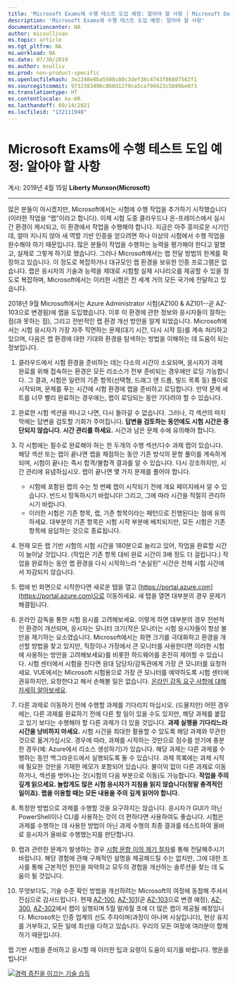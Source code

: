 ```yaml
---
title: 'Microsoft Exams에 수행 테스트 도입 예정: 알아야 할 사항 | Microsoft Docs'
description: 'Microsoft Exams에 수행 테스트 도입 예정: 알아야 할 사항'
documentationcenter: NA
author: micsullivan
ms.topic: article
ms.tgt_pltfrm: NA
ms.workload: NA
ms.date: 07/30/2019
ms.author: msulliv
ms.prod: non-product-specific
ms.openlocfilehash: 3e2248e8ba5508c80c3def38c4743f86807562f1
ms.sourcegitcommit: 9732383406c868d1279ca5ca79d423c5b99be073
ms.translationtype: HT
ms.contentlocale: ko-KR
ms.lasthandoff: 09/14/2021
ms.locfileid: "132111948"
---
```

# <a name="performance-testing-is-coming-to-microsoft-exams-here-is-what-you-should-know"></a>Microsoft Exams에 수행 테스트 도입 예정: 알아야 할 사항

게시: 2019년 4월 15일 **Liberty Munson(Microsoft)**

___

많은 분들이 아시겠지만, Microsoft에서는 시험에 수행 작업을 추가하기 시작했습니다(이러한 작업을 “랩”이라고 합니다). 이제 시험 도중 클라우드나 온-프레미스에서 실시간 환경이 제시되고, 이 환경에서 작업을 수행해야 합니다. 지금은 아주 흥미로운 시기인데, 얼마 지나지 않아 새 역할 기반 인증을 얻으려면 하나 이상의 시험에서 수행 작업을 완수해야 하기 때문입니다. 많은 분들이 작업을 수행하는 능력을 평가해야 한다고 말했고, 실제로 그렇게 하기로 했습니다. 그러나 Microsoft에서는 랩 전달 방법의 한계를 확장하고 있습니다. 이 정도로 복잡하거나 대규모인 랩 환경을 보유한 인증 프로그램은 없습니다. 랩은 응시자의 기술과 능력을 제대로 시험할 실제 시나리오를 제공할 수 있을 정도로 복잡하며, Microsoft에서는 이러한 시험은 전 세계 거의 모든 국가에 전달하고 있습니다.

2018년 9월 Microsoft에서는 Azure Administrator 시험(AZ100 & AZ101--곧 AZ-103으로 변경됨)에 랩을 도입했습니다. 이후 이 환경에 관한 정보와 응시자들이 잘하는 점(과 못하는 점), 그리고 전반적인 랩 환경 개선 방안을 알게 되었습니다. Microsoft에서는 시험 응시자가 가장 자주 직면하는 문제(대기 시간, 다시 시작 등)를 계속 처리하고 있으며, 다음은 랩 환경에 대한 기대와 환경을 탐색하는 방법을 이해하는 데 도움이 되는 정보입니다.

1. 클라우드에서 시험 환경을 준비하는 데는 다소의 시간이 소요되며, 응시자가 과제 완료를 위해 접속하는 환경은 모든 리소스가 전부 준비되는 경우에만 로딩 가능합니다. 그 결과, 시험은 일련의 기존 항목(선택형, 드래그 앤 드롭, 빌드 목록 등) 풀이로 시작되며, 문제를 푸는 시간에 시험 환경에 랩을 준비하고 로딩합니다. 만약 문제 세트를 너무 빨리 완료하는 경우에는, 랩이 로딩되는 동안 기다려야 할 수 있습니다.
2. 완료한 시험 섹션을 떠나고 나면, 다시 돌아갈 수 없습니다. 그러나, 각 섹션의 마지막에는 답변을 검토할 기회가 주어집니다. **답변을 검토하는 동안에도 시험 시간은 중단되지 않습니다. 시간 관리를 하세요.** 시간과 남은 문제 수에 유의해야 합니다. 
3. 각 시험에는 필수로 완료해야 하는 한 두개의 수행 섹션/다수 과제 랩이 있습니다. 해당 섹션 또는 랩이 끝나면 랩을 채점하는 동안 기존 방식의 문항 풀이를 계속하게 되며, 시험이 끝나는 즉시 합격/불합격 결과를 알 수 있습니다. 다시 강조하지만, 시간 관리에 유념하십시오. 랩이 끝나면 몇 가지 문제를 풀어야 합니다.

    *  시험에 포함된 랩의 수는 첫 번째 랩이 시작되기 전에 개요 페이지에서 알 수 있습니다. 반드시 정독하시기 바랍니다! 그리고, 그에 따라 시간을 적절히 관리하시기 바랍니다.
    *  이러한 시험은 기존 항목, 랩, 기존 항목이라는 패턴으로 진행된다는 점에 유의하세요. 대부분의 기존 항목은 시험 시작 부분에 배치되지만, 모든 시험은 기존 항목에 응답하는 것으로 종료됩니다.
4. 현재 모든 랩 기반 시험의 시험 시간을 180분으로 늘리고 있어, 작업을 완료할 시간이 늘어날 것입니다. (작업은 기존 항목 대비 완료 시간이 3배 정도 더 걸립니다.) 작업을 완료하는 동안 랩 환경을 다시 시작하느라 “손실된” 시간은 전체 시험 시간에서 차감되지 않습니다.
5. 랩에 빈 화면으로 시작한다면 새로운 탭을 열고 [https://portal.azure.com](https://portal.azure.com)으로 이동하세요. 새 탭을 열면 대부분의 경우 문제가 해결됩니다.  
6. 온라인 감독을 통한 시험 응시를 고려해보세요. 이렇게 하면 대부분의 경우 전반적인 환경이 개선되며, 응시자는 모니터 크기(작은 모니터는 시험 응시자들이 항상 불만을 제기하는 요소였습니다. Microsoft에서는 화면 크기를 극대화하고 환경을 개선할 방법을 찾고 있지만, 직장이나 가정에서 큰 모니터를 사용한다면 이러한 시험에 사용하는 방안을 고려해보세요)를 비롯한 하드웨어를 온전히 제어할 수 있습니다. 시험 센터에서 시험을 친다면 응대 담당자/감독관에게 가장 큰 모니터를 요청하세요. VUE에서는 Microsoft 시험용으로 가장 큰 모니터를 예약하도록 시험 센터에 권유하지만, 요청한다고 해서 손해볼 일은 없습니다. [온라인 감독 요구 사항에 대해 자세히 알아보세요](https://www.microsoft.com/learning/online-proctored-exams.aspx). 
7. 다른 과제로 이동하기 전에 수행할 과제를 기다리지 마십시오. (드물지만) 어떤 경우에는, 다른 과제를 완료하기 전에 다른 할 일이 있을 수도 있지만, 해당 과제를 붙잡고 있기 보다는 수행해야 할 다른 과제가 더 있을 것입니다. **과제 실행을 기다리느라 시간을 낭비하지 마세요.** 시험 시간을 최대한 활용할 수 있도록 해당 과제와 무관한 것으로 옮겨가십시오. 경우에 따라, 과제를 시작하는 것만으로 점수를 얻기에 충분한 경우(예: Azure에서 리소스 생성하기)가 있습니다. 해당 과제는 다른 과제를 수행하는 동안 백그라운드에서 실행되도록 둘 수 있습니다. 과제 목록에는 과제 시작에 필요한 것만을 기재한 메모가 포함되어 있습니다. 불이익 없이 다른 과제로 이동하거나, 섹션을 벗어나는 것(시험의 다음 부분으로 이동)도 가능합니다. **작업을 주의 깊게 읽으세요. 놀랍게도 많은 시험 응시자가 지침을 읽지 않습니다(정말 충격적인 일이죠). 랩을 이용할 때는 모든 내용을 주의 깊게 읽어야 합니다.**
8. 특정한 방법으로 과제를 수행할 것을 요구하지는 않습니다. 응시자가 GUI가 아닌 PowerShell이나 CLI를 사용하는 것이 더 편하다면 사용하여도 좋습니다. 시험은 과제를 수행하는 데 사용한 방법이 아닌 과제 수행의 최종 결과를 테스트하여 올바로 응시자가 올바로 수행했는지를 판단합니다.
9. 랩과 관련한 문제가 발생하는 경우 [시험 문항 이의 제기 절차](https://www.microsoft.com/learning/certification-exam-policies.aspx#policies-5)를 통해 전달해주시기 바랍니다. 해당 경험에 관해 구체적인 설명을 제공해드릴 수는 없지만, 그에 대한 조사를 통해 근본적인 원인을 파악하고 모두의 경험을 개선하는 솔루션을 찾는 데 도움이 될 것입니다.
10. 무엇보다도, 기술 수준 확인 방법을 개선하려는 Microsoft의 여정에 동참해 주셔서 진심으로 감사드립니다. 현재 [AZ-100](https://www.microsoft.com/learning/exam-AZ-100.aspx), [AZ-101](https://www.microsoft.com/learning/exam-AZ-101.aspx)(곧 [AZ-103](https://www.microsoft.com/learning/exam-AZ-103.aspx)으로 변경 예정), [AZ-300](https://www.microsoft.com/learning/exam-AZ-300.aspx), [AZ-302](https://www.microsoft.com/learning/exam-AZ-302.aspx)에서 랩이 실행되며 5월 말/6월 초에 더 많은 랩이 제공될 예정입니다. Microsoft는 인증 업계의 선도 주자이며(과장이 아니며 사실입니다), 현상 유지를 거부하고, 모든 일에 최선을 다하고 있습니다. 우리의 모든 여정에 여러분이 함께하기 때문입니다.

랩 기반 시험을 준비하고 응시할 때 이러한 팁과 요령이 도움이 되기를 바랍니다. 행운을 빕니다!


[![경력 증진을 이끄는 기술 습득](images/microsoft-certified-banner.png)](https://www.microsoft.com/learning/azure-training-certification.aspx?WT.icid=mva_bnr_lexawareness_usen_asi_rightrail_oct2017)